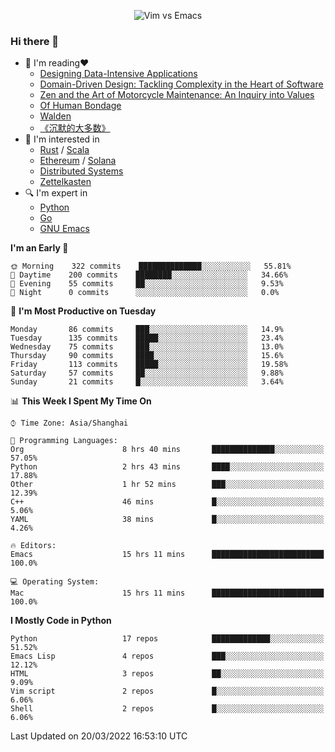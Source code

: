 <p align="center">
    <img src="https://gist.githubusercontent.com/coldnight/e696baffb094e71c96cb302118878eae/raw/40ea5053a6f66cc65f90f437e4173497da225958/banner.gif" alt="Vim vs Emacs" />
</p>

### Hi there 👋

- 📖 I'm reading❤️
    + [Designing Data-Intensive Applications](https://www.oreilly.com/library/view/designing-data-intensive-applications/9781491903063/)
    + [Domain-Driven Design: Tackling Complexity in the Heart of Software](https://www.dddcommunity.org/book/evans_2003/)
    + [Zen and the Art of Motorcycle Maintenance: An Inquiry into Values](https://en.wikipedia.org/wiki/Zen_and_the_Art_of_Motorcycle_Maintenance)
    + [Of Human Bondage](https://en.wikipedia.org/wiki/Of_Human_Bondage)
    + [Walden](https://en.wikipedia.org/wiki/Walden)
    + [《沉默的大多数》](https://en.wikipedia.org/wiki/Silent_majority)
- 🌱 I'm interested in
    + [Rust](https://www.rust-lang.org/) / [Scala](https://www.scala-lang.org/)
    + [Ethereum](https://ethereum.org/en/) / [Solana](https://solana.com/)
	+ [Distributed Systems](https://www.linuxzen.com/notes/topics/20200320174417_%E5%88%86%E5%B8%83%E5%BC%8F/)
	+ [Zettelkasten](https://www.linuxzen.com/notes/notes/20220120080920-slip_box/)
- 🔍 I'm expert in
    + [Python](https://www.python.org/)
    + [Go](https://go.dev/)
    + [GNU Emacs](https://www.gnu.org/software/emacs/)

<!--START_SECTION:waka-->
**I'm an Early 🐤** 

```text
🌞 Morning    322 commits    ██████████████░░░░░░░░░░░   55.81% 
🌆 Daytime    200 commits    ████████░░░░░░░░░░░░░░░░░   34.66% 
🌃 Evening    55 commits     ██░░░░░░░░░░░░░░░░░░░░░░░   9.53% 
🌙 Night      0 commits      ░░░░░░░░░░░░░░░░░░░░░░░░░   0.0%

```
📅 **I'm Most Productive on Tuesday** 

```text
Monday       86 commits     ███░░░░░░░░░░░░░░░░░░░░░░   14.9% 
Tuesday      135 commits    █████░░░░░░░░░░░░░░░░░░░░   23.4% 
Wednesday    75 commits     ███░░░░░░░░░░░░░░░░░░░░░░   13.0% 
Thursday     90 commits     ████░░░░░░░░░░░░░░░░░░░░░   15.6% 
Friday       113 commits    █████░░░░░░░░░░░░░░░░░░░░   19.58% 
Saturday     57 commits     ██░░░░░░░░░░░░░░░░░░░░░░░   9.88% 
Sunday       21 commits     █░░░░░░░░░░░░░░░░░░░░░░░░   3.64%

```


📊 **This Week I Spent My Time On** 

```text
⌚︎ Time Zone: Asia/Shanghai

💬 Programming Languages: 
Org                      8 hrs 40 mins       ██████████████░░░░░░░░░░░   57.05% 
Python                   2 hrs 43 mins       ████░░░░░░░░░░░░░░░░░░░░░   17.88% 
Other                    1 hr 52 mins        ███░░░░░░░░░░░░░░░░░░░░░░   12.39% 
C++                      46 mins             █░░░░░░░░░░░░░░░░░░░░░░░░   5.06% 
YAML                     38 mins             █░░░░░░░░░░░░░░░░░░░░░░░░   4.26%

🔥 Editors: 
Emacs                    15 hrs 11 mins      █████████████████████████   100.0%

💻 Operating System: 
Mac                      15 hrs 11 mins      █████████████████████████   100.0%

```

**I Mostly Code in Python** 

```text
Python                   17 repos            █████████████░░░░░░░░░░░░   51.52% 
Emacs Lisp               4 repos             ███░░░░░░░░░░░░░░░░░░░░░░   12.12% 
HTML                     3 repos             ██░░░░░░░░░░░░░░░░░░░░░░░   9.09% 
Vim script               2 repos             █░░░░░░░░░░░░░░░░░░░░░░░░   6.06% 
Shell                    2 repos             █░░░░░░░░░░░░░░░░░░░░░░░░   6.06%

```



 Last Updated on 20/03/2022 16:53:10 UTC
<!--END_SECTION:waka-->
